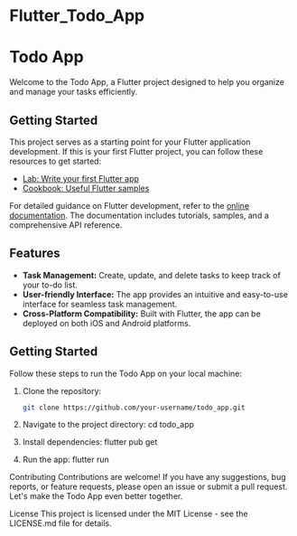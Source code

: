 # Flutter_Todo_App

# Todo App

Welcome to the Todo App, a Flutter project designed to help you organize and manage your tasks efficiently.

## Getting Started

This project serves as a starting point for your Flutter application development. If this is your first Flutter project, you can follow these resources to get started:

- [Lab: Write your first Flutter app](https://docs.flutter.dev/get-started/codelab)
- [Cookbook: Useful Flutter samples](https://docs.flutter.dev/cookbook)

For detailed guidance on Flutter development, refer to the [online documentation](https://docs.flutter.dev/). The documentation includes tutorials, samples, and a comprehensive API reference.

## Features

- **Task Management:** Create, update, and delete tasks to keep track of your to-do list.
- **User-friendly Interface:** The app provides an intuitive and easy-to-use interface for seamless task management.
- **Cross-Platform Compatibility:** Built with Flutter, the app can be deployed on both iOS and Android platforms.

## Getting Started

Follow these steps to run the Todo App on your local machine:

1. Clone the repository:

   ```bash
   git clone https://github.com/your-username/todo_app.git

2. Navigate to the project directory:  cd todo_app
3. Install dependencies: flutter pub get
4. Run the app: flutter run


Contributing
Contributions are welcome! If you have any suggestions, bug reports, or feature requests, please open an issue or submit a pull request. Let's make the Todo App even better together.

License
This project is licensed under the MIT License - see the LICENSE.md file for details.
